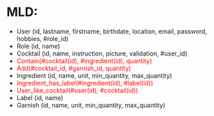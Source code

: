 # MLD:
* User (id, lastname, firstname, birthdate, location, email, password, hobbies, #role_id)
* Role (id, name)
* Cocktail (id, name, instruction, picture, validation, #user_id)
*  <span  style='color:red'>Contain(#cocktail(id), #ingredient(id), quantity)</span>
*  <span  style='color:red'>Add(#cocktail_id, #garnish_id, quantity)</span>
* Ingredient (id, name, unit, min_quantity, max_quantity)
* <span  style='color:red'>Ingredient_has_label(#ingredient(id), #label(id))</span>
* <span  style='color:red'>User_like_cocktail(#user(id), #cocktail(id))</span>
* Label (id, name)
* Garnish (id, name, unit, min_quantity, max_quantity)